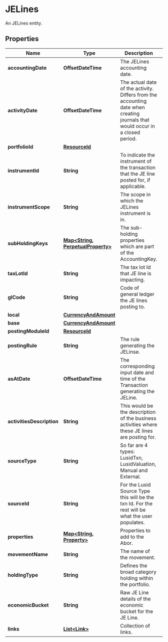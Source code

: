 

# JELines

An JELines entity.

## Properties

Name | Type | Description | Notes
------------ | ------------- | ------------- | -------------
**accountingDate** | **OffsetDateTime** | The JELines accounting date. | 
**activityDate** | **OffsetDateTime** | The actual date of the activity. Differs from the accounting date when creating journals that would occur in a closed period. | 
**portfolioId** | [**ResourceId**](ResourceId.md) |  | 
**instrumentId** | **String** | To indicate the instrument of the transaction that the JE line posted for, if applicable. | 
**instrumentScope** | **String** | The scope in which the JELines instrument is in. | 
**subHoldingKeys** | [**Map&lt;String, PerpetualProperty&gt;**](PerpetualProperty.md) | The sub-holding properties which are part of the AccountingKey. |  [optional]
**taxLotId** | **String** | The tax lot Id that JE line is impacting. | 
**glCode** | **String** | Code of general ledger the JE lines posting to. | 
**local** | [**CurrencyAndAmount**](CurrencyAndAmount.md) |  | 
**base** | [**CurrencyAndAmount**](CurrencyAndAmount.md) |  | 
**postingModuleId** | [**ResourceId**](ResourceId.md) |  | 
**postingRule** | **String** | The rule generating the JELinse. | 
**asAtDate** | **OffsetDateTime** | The corresponding input date and time of the Transaction generating the JELine. | 
**activitiesDescription** | **String** | This would be the description of the business activities where these JE lines are posting for. |  [optional]
**sourceType** | **String** | So far are 4 types: LusidTxn, LusidValuation, Manual and External. | 
**sourceId** | **String** | For the Lusid Source Type this will be the txn Id. For the rest will be what the user populates. | 
**properties** | [**Map&lt;String, Property&gt;**](Property.md) | Properties to add to the Abor. |  [optional]
**movementName** | **String** | The name of the movement. | 
**holdingType** | **String** | Defines the broad category holding within the portfolio. | 
**economicBucket** | **String** | Raw JE Line details of the economic bucket for the JE Line. | 
**links** | [**List&lt;Link&gt;**](Link.md) | Collection of links. |  [optional]



